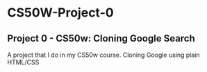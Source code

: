 # CS50W-Project-0
## Project 0 - CS50w: Cloning Google Search

A project that I do in my CS50w course. Cloning Google using plain HTML/CSS
